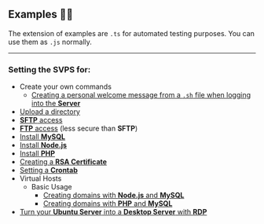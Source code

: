 ## Examples 🧙🏻

The extension of examples are `.ts` for automated testing purposes. You can use them as `.js` normally.

---

### Setting the SVPS for:

- Create your own commands
  - [Creating a personal welcome message from a `.sh` file when logging into the **Server**](./commands/ssh-welcome-message/)
- [Upload a directory](./upload/)
- [**SFTP** access](./sftp/)
- [**FTP** access](./ftp/) (less secure than **SFTP**)
- [Install **MySQL**](./mysql/)
- [Install **Node.js**](./node/)
- [Install **PHP**](./php/)
- [Creating a **RSA Certificate**](./rsa/)
- [Setting a **Crontab**](./crontab/)
- Virtual Hosts
  - Basic Usage
    - [Creating domains with **Node.js** and **MySQL**](./virtual-hosts/basic/node-and-mysql)
    - [Creating domains with **PHP** and **MySQL**](./virtual-hosts/basic/php-and-mysql)
- [Turn your **Ubuntu Server** into a **Desktop Server** with **RDP**](./desktop/)
